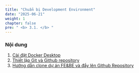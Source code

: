 ```yaml
---
title: "Chuẩn bị Development Environment"
date: "2025-06-21"
weight: 1
chapter: false
pre: " <b> 3.1. </b> "
---
```


### Nội dung

1.  [Cài đặt Docker Desktop](3.1.1-install-docker/)
2.  [Thiết lập Git và Github repository](3.1.2-setup-git/)
3.  [Hướng dẫn clone dự án FE&BE và đẩy lên Github Repository ](3.1.3-clone-project/)
